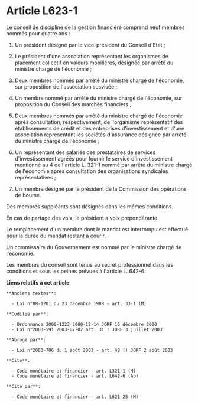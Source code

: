 # Article L623-1

Le conseil de discipline de la gestion financière comprend neuf membres nommés pour quatre ans :

1. Un président désigné par le vice-président du Conseil d'Etat ;

2. Le président d'une association représentant les organismes de placement collectif en valeurs mobilières, désignée par
arrêté du ministre chargé de l'économie ;

3. Deux membres nommés par arrêté du ministre chargé de l'économie, sur proposition de l'association susvisée ;

4. Un membre nommé par arrêté du ministre chargé de l'économie, sur proposition du Conseil des marchés financiers ;

5. Deux membres nommés par arrêté du ministre chargé de l'économie après consultation, respectivement, de l'organisme
représentatif des établissements de crédit et des entreprises d'investissement et d'une association représentant les sociétés
d'assurance désignée par arrêté du ministre chargé de l'économie ;

6. Un représentant des salariés des prestataires de services d'investissement agréés pour fournir le service d'investissement
mentionné au 4 de l'article L. 321-1 nommé par arrêté du ministre chargé de l'économie après consultation des organisations
syndicales représentatives ;

7. Un membre désigné par le président de la Commission des opérations de bourse.

Des membres suppléants sont désignés dans les mêmes conditions.

En cas de partage des voix, le président a voix prépondérante.

Le remplacement d'un membre dont le mandat est interrompu est effectué pour la durée du mandat restant à courir.

Un commissaire du Gouvernement est nommé par le ministre chargé de l'économie.

Les membres du conseil sont tenus au secret professionnel dans les conditions et sous les peines prévues à l'article L.
642-6.

**Liens relatifs à cet article**

	**Anciens textes**:

	  - Loi n°88-1201 du 23 décembre 1988 - art. 33-1 (M)

	**Codifié par**:

	  - Ordonnance 2000-1223 2000-12-14 JORF 16 décembre 2000
	  - Loi n°2003-591 2003-07-02 art. 31 I JORF 3 juillet 2003

	**Abrogé par**:

	  - Loi n°2003-706 du 1 août 2003 - art. 48 () JORF 2 août 2003

	**Cite**:

	  - Code monétaire et financier - art. L321-1 (M)
	  - Code monétaire et financier - art. L642-6 (Ab)

	**Cité par**:

	  - Code monétaire et financier - art. L621-25 (M)
